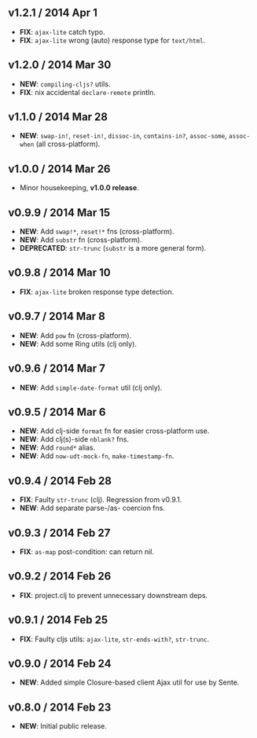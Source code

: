 ## v1.2.1 / 2014 Apr 1

 * **FIX**: `ajax-lite` catch typo.
 * **FIX**: `ajax-lite` wrong (auto) response type for `text/html`.


## v1.2.0 / 2014 Mar 30

 * **NEW**: `compiling-cljs?` utils.
 * **FIX**: nix accidental `declare-remote` println.


## v1.1.0 / 2014 Mar 28

 * **NEW**: `swap-in!`, `reset-in!`, `dissoc-in`, `contains-in?`, `assoc-some`, `assoc-when` (all cross-platform).


## v1.0.0 / 2014 Mar 26

 * Minor housekeeping, **v1.0.0 release**.


## v0.9.9 / 2014 Mar 15

 * **NEW**: Add `swap!*`, `reset!*` fns (cross-platform).
 * **NEW**: Add `substr` fn (cross-platform).
 * **DEPRECATED**: `str-trunc` (`substr` is a more general form).


## v0.9.8 / 2014 Mar 10

 * **FIX**: `ajax-lite` broken response type detection.


## v0.9.7 / 2014 Mar 8

 * **NEW**: Add `pow` fn (cross-platform).
 * **NEW**: Add some Ring utils (clj only).


## v0.9.6 / 2014 Mar 7

 * **NEW**: Add `simple-date-format` util (clj only).


## v0.9.5 / 2014 Mar 6

 * **NEW**: Add clj-side `format` fn for easier cross-platform use.
 * **NEW**: Add clj(s)-side `nblank?` fns.
 * **NEW**: Add `round*` alias.
 * **NEW**: Add `now-udt-mock-fn`, `make-timestamp-fn`.


## v0.9.4 / 2014 Feb 28

 * **FIX**: Faulty `str-trunc` (clj). Regression from v0.9.1.
 * **NEW**: Add separate parse-/as- coercion fns.


## v0.9.3 / 2014 Feb 27

 * **FIX**: `as-map` post-condition: can return nil.


## v0.9.2 / 2014 Feb 26

 * **FIX**: project.clj to prevent unnecessary downstream deps.


## v0.9.1 / 2014 Feb 25

 * **FIX**: Faulty cljs utils: `ajax-lite`, `str-ends-with?`, `str-trunc`.


## v0.9.0 / 2014 Feb 24

 * **NEW**: Added simple Closure-based client Ajax util for use by Sente.


## v0.8.0 / 2014 Feb 23

 * **NEW**: Initial public release.
